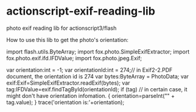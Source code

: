 actionscript-exif-reading-lib
=============================

photo exif reading lib for actionscript3/flash


How to use this lib to get the photo's orientation:

import flash.utils.ByteArray;
import fox.photo.SimpleExifExtractor;
import fox.photo.exif.ifd.IFDValue;
import fox.photo.jpeg.Exif;

var orientation:int = -1;
var orientationId:int = 274;// in Exif2-2.PDF document, the orientation id is 274
var bytes:ByteArray = PhotoData;
var exif:Exif=SimpleExifExtractor.readExif(bytes);
var tag:IFDValue=exif.findTagById(orientationId);
if (tag) // in certain case, it might don't have orientation infomation. 
{
	orientation=parseInt("" + tag.value);
}
trace('orientation is:'+orientation);